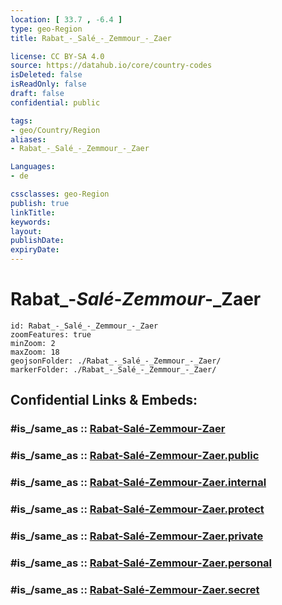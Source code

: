 ```yaml
---
location: [ 33.7 , -6.4 ] 
type: geo-Region
title: Rabat_-_Salé_-_Zemmour_-_Zaer

license: CC BY-SA 4.0
source: https://datahub.io/core/country-codes
isDeleted: false
isReadOnly: false
draft: false
confidential: public

tags:
- geo/Country/Region
aliases:
- Rabat_-_Salé_-_Zemmour_-_Zaer

Languages:
- de

cssclasses: geo-Region
publish: true
linkTitle: 
keywords: 
layout: 
publishDate: 
expiryDate: 
---
```


# Rabat_-_Salé_-_Zemmour_-_Zaer

```leaflet
id: Rabat_-_Salé_-_Zemmour_-_Zaer
zoomFeatures: true 
minZoom: 2 
maxZoom: 18
geojsonFolder: ./Rabat_-_Salé_-_Zemmour_-_Zaer/
markerFolder: ./Rabat_-_Salé_-_Zemmour_-_Zaer/
```


## Confidential Links & Embeds: 

### #is_/same_as :: [Rabat-Salé-Zemmour-Zaer](/_Standards/Earth/Continent/Africa/Africa~North/Morocco/Regions~Morocco/Rabat-Salé-Zemmour-Zaer.md) 

### #is_/same_as :: [Rabat-Salé-Zemmour-Zaer.public](/_public/Earth/Continent/Africa/Africa~North/Morocco/Regions~Morocco/Rabat-Salé-Zemmour-Zaer.public.md) 

### #is_/same_as :: [Rabat-Salé-Zemmour-Zaer.internal](/_internal/Earth/Continent/Africa/Africa~North/Morocco/Regions~Morocco/Rabat-Salé-Zemmour-Zaer.internal.md) 

### #is_/same_as :: [Rabat-Salé-Zemmour-Zaer.protect](/_protect/Earth/Continent/Africa/Africa~North/Morocco/Regions~Morocco/Rabat-Salé-Zemmour-Zaer.protect.md) 

### #is_/same_as :: [Rabat-Salé-Zemmour-Zaer.private](/_private/Earth/Continent/Africa/Africa~North/Morocco/Regions~Morocco/Rabat-Salé-Zemmour-Zaer.private.md) 

### #is_/same_as :: [Rabat-Salé-Zemmour-Zaer.personal](/_personal/Earth/Continent/Africa/Africa~North/Morocco/Regions~Morocco/Rabat-Salé-Zemmour-Zaer.personal.md) 

### #is_/same_as :: [Rabat-Salé-Zemmour-Zaer.secret](/_secret/Earth/Continent/Africa/Africa~North/Morocco/Regions~Morocco/Rabat-Salé-Zemmour-Zaer.secret.md)


